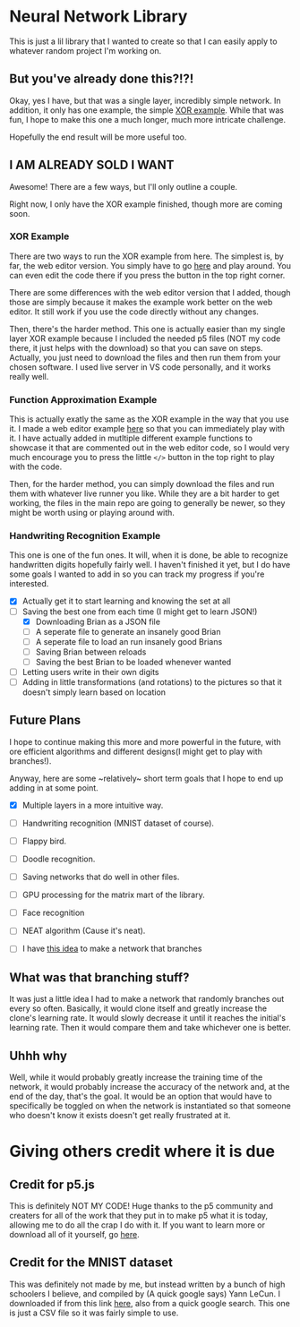 # Neural Network Library
This is just a lil library that I wanted to create so that I can easily apply to whatever random project I'm working on.

## But you've already done this?!?!
Okay, yes I have, but that was a single layer, incredibly simple network. In addition, it only has one example, the simple [XOR example](https://github.com/intentionalDisaster99/XOR).
While that was fun, I hope to make this one a much longer, much more intricate challenge.

Hopefully the end result will be more useful too.



## I AM ALREADY SOLD I WANT
Awesome! There are a few ways, but I'll only outline a couple.

Right now, I only have the XOR example finished, though more are coming soon.

### XOR Example
There are two ways to run the XOR example from here. The simplest is, by far, the web editor version. You simply have to go [here](https://editor.p5js.org/intentionalDisaster99/full/c2C7rMQif) and play around. You can even edit the code there if you press the button in the top right corner.

There are some differences with the web editor version that I added, though those are simply because it makes the example work better on the web editor. It still work if you use the code directly without any changes.

Then, there's the harder method. This one is actually easier than my single layer XOR example because I included the needed p5 files \(NOT my code there, it just helps with the download) so that you can save on steps. Actually, you just need to download the files and then run them from your chosen software. I used live server in VS code personally, and it works really well.

### Function Approximation Example
This is actually exatly the same as the XOR example in the way that you use it. I made a web editor example [here](https://editor.p5js.org/intentionalDisaster99/full/sd1v2neO5) so that you can immediately play with it. I have actually added in mutltiple different example functions to showcase it that are commented out in the web editor code, so I would very much encourage you to press the little `</>` button in the top right to play with the code.

Then, for the harder method, you can simply download the files and run them with whatever live runner you like. While they are a bit harder to get working, the files in the main repo are going to generally be newer, so they might be worth using or playing around with. 

### Handwriting Recognition Example
This one is one of the fun ones. It will, when it is done, be able to recognize handwritten digits hopefully fairly well. I haven't finished it yet, but I do have some goals I wanted to add in so you can track my progress if you're interested.

- [x] Actually get it to start learning and knowing the set at all
- [ ] Saving the best one from each time \(I might get to learn JSON!)
  - [x] Downloading Brian as a JSON file
  - [ ] A seperate file to generate an insanely good Brian
  - [ ] A seperate file to load an run insanely good Brians
  - [ ] Saving Brian between reloads
  - [ ] Saving the best Brian to be loaded whenever wanted
- [ ] Letting users write in their own digits
- [ ] Adding in little transformations \(and rotations) to the pictures so that it doesn't simply learn based on location

## Future Plans
I hope to continue making this more and more powerful in the future, with ore efficient algorithms and different designs\(I might get to play with branches!).

Anyway, here are some \~relatively\~ short term goals that I hope to end up adding in at some point.

- [x] Multiple layers in a more intuitive way.
- [ ] Handwriting recognition \(MNIST dataset of course).
- [ ] Flappy bird.
- [ ] Doodle recognition.
- [ ] Saving networks that do well in other files.
- [ ] GPU processing for the matrix mart of the library.
- [ ] Face recognition
- [ ] NEAT algorithm \(Cause it's neat).
- [ ] I have [this idea](https://github.com/intentionalDisaster99/NeuralNetworkLibrary/edit/main/README.md#what-was-that-branching-stuff) to make a network that branches


## What was that branching stuff?
It was just a little idea I had to make a network that randomly branches out every so often. Basically, it would clone itself and greatly increase the clone's learning rate. 
It would slowly decrease it until it reaches the initial's learning rate. Then it would compare them and take whichever one is better.

## Uhhh why
Well, while it would probably greatly increase the training time of the network, it would probably increase the accuracy of the network and, at the end of the day, that's the goal. It would be an option that would have to specifically be toggled on when the network is instantiated so that someone who doesn't know it exists doesn't get really frustrated at it.

# Giving others credit where it is due

## Credit for p5.js
This is definitely NOT MY CODE! Huge thanks to the p5 community and creaters for all of the work that they put in to make p5 what it is today, allowing me to do all the crap I do with it. If you want to learn more or download all of it yourself, go [here](https://p5js.org).

## Credit for the MNIST dataset
This was definitely not made by me, but instead written by a bunch of high schoolers I believe, and compiled by \(A quick google says) Yann LeCun. I downloaded if from this link [here](https://drive.google.com/file/d/1eEKzfmEu6WKdRlohBQiqi3PhW_uIVJVP/view), also from a quick google search. This one is just a CSV file so it was fairly simple to use.





